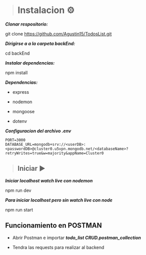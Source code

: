 > # Instalacion ⚙

***Clonar respositorio:***

  git clone https://github.com/Agustin15/TodosList.git

             
***Dirigirse a a la carpeta backEnd:***

   cd backEnd
 
***Instalar dependencias:***

   npm install

***Dependencias:***

 - express

 - nodemon
    
 - mongoose

 - dotenv

***Configuracion del archivo .env***

    PORT=3000
    DATABASE_URL=mongodb+srv://<userDB>:<passwordDB>@cluster0.u5vpn.mongodb.net/<databaseName>?retryWrites=true&w=majority&appName=Cluster0


> ## Iniciar ▶   

***Iniciar localhost watch live con nodemon***

   npm run dev 

***Para iniciar localhost pero sin watch live con node***

   npm run start 
      
## Funcionamiento en POSTMAN
   
- Abrir Postman e importar ***todo_list CRUD.postman_collection***

- Tendra las requests para realizar al backend
